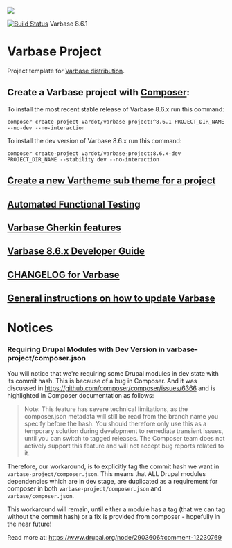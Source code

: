 [![](https://www.drupal.org/files/styles/grid-3/public/project-images/Medium-Logo%20Color%20with%20padding.png)](http://www.drupal.org/project/varbase)

[![Build Status](https://travis-ci.org/Vardot/varbase.svg?branch=8.x-6.1)](https://travis-ci.org/Vardot/varbase/builds/449928802) Varbase 8.6.1

# Varbase Project

Project template for [Varbase distribution](http://www.drupal.org/project/varbase).


## Create a Varbase project with [Composer](https://getcomposer.org/download/):

To install the most recent stable release of Varbase 8.6.x run this command:
```
composer create-project Vardot/varbase-project:^8.6.1 PROJECT_DIR_NAME --no-dev --no-interaction
```

To install the dev version of Varbase 8.6.x run this command:
```
composer create-project vardot/varbase-project:8.6.x-dev PROJECT_DIR_NAME --stability dev --no-interaction
```

## [Create a new Vartheme sub theme for a project](https://github.com/Vardot/varbase/tree/8.x-6.x/scripts/README.md)

## [Automated Functional Testing](https://github.com/Vardot/varbase/blob/8.x-6.x/tests/README.md)

## [Varbase Gherkin features](https://github.com/Vardot/varbase/blob/8.x-6.x/tests/features/varbase/README.md)

## [Varbase 8.6.x Developer Guide](https://docs.varbase.vardot.com)

## [CHANGELOG for Varbase](https://github.com/Vardot/varbase/blob/8.x-6.x/CHANGELOG.md)

## [General instructions on how to update Varbase](https://github.com/Vardot/varbase/blob/8.x-6.x/UPDATE.md)




# Notices

### Requiring Drupal Modules with Dev Version in varbase-project/composer.json
You will notice that we're requiring some Drupal modules in dev state with its commit hash. This is because of a bug in Composer. And it was discussed in https://github.com/composer/composer/issues/6366 and is highlighted in Composer documentation as follows:

> Note: This feature has severe technical limitations, as the composer.json metadata will still be read from the branch name you specify before the hash. You should therefore only use this as a temporary solution during development to remediate transient issues, until you can switch to tagged releases. The Composer team does not actively support this feature and will not accept bug reports related to it.

Therefore, our workaround, is to explicitly tag the commit hash we want in `varbase-project/composer.json`. This means that ALL Drupal modules dependencies which are in dev stage, are duplicated as a requirement for composer in both `varbase-project/composer.json` and `varbase/composer.json`.

This workaround will remain, until either a module has a tag (that we can tag without the commit hash) or a fix is provided from composer - hopefully in the near future!

Read more at: https://www.drupal.org/node/2903606#comment-12230769
